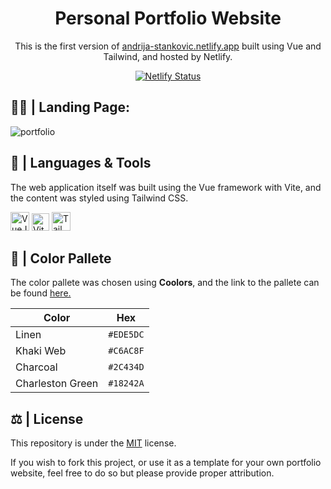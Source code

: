 <h1 align="center">Personal Portfolio Website</h1>

<p align="center">This is the first version of <a href="andrija-stankovic.netlify.app">andrija-stankovic.netlify.app</a> built using Vue and Tailwind, and hosted by Netlify.</p>

<p align="center">
  <a href="https://app.netlify.com/sites/andrija-stankovic/deploys" target="_blank">
    <img src="https://api.netlify.com/api/v1/badges/00f37a7c-a758-40e3-abc3-941d326045b4/deploy-status" alt="Netlify Status" />
  </a>
</p>

<h2>😶‍🌫️ | Landing Page:</h2>

![portfolio](https://user-images.githubusercontent.com/74971935/193226192-327b21a6-8dd1-4716-876f-0f3255268956.gif)

## 🧰 | Languages & Tools <a name="languages_&_tools"></a>

The web application itself was built using the Vue framework with Vite, and the content was styled using Tailwind CSS.

<p>
  <a href="https://vuejs.org/"><img src="https://img.icons8.com/color/48/000000/vue-js.png" width=30 alt="VueJS"/></a>
  <a href="https://vitejs.dev/"><img src="https://user-images.githubusercontent.com/74971935/193247924-841cc673-0844-483a-871c-f41b28bf8a62.svg" width=28 alt="Vite"></a>
  <a href="https://tailwindcss.com/"><img src="https://img.icons8.com/fluency/48/000000/tailwind_css.png" width="30px" alt="TailwindCSS"></a>
</p>

## 🎨 | Color Pallete 
The color pallete was chosen using **Coolors**, and the link to the pallete can be found <a href="https://coolors.co/ede5dc-c6ac8f-2c434d-18242a">here.</a><br>

| Color             | Hex       | 
| ----------------- | --------- | 
| Linen             | `#EDE5DC` |
| Khaki Web         | `#C6AC8F` |
| Charcoal          | `#2C434D` |
| Charleston Green  | `#18242A` |


## ⚖ | License <a name="license"></a>
This repository is under the [MIT](https://opensource.org/licenses/MIT) license.

If you wish to fork this project, or use it as a template for your own portfolio website, feel free to do so but please provide proper attribution.
